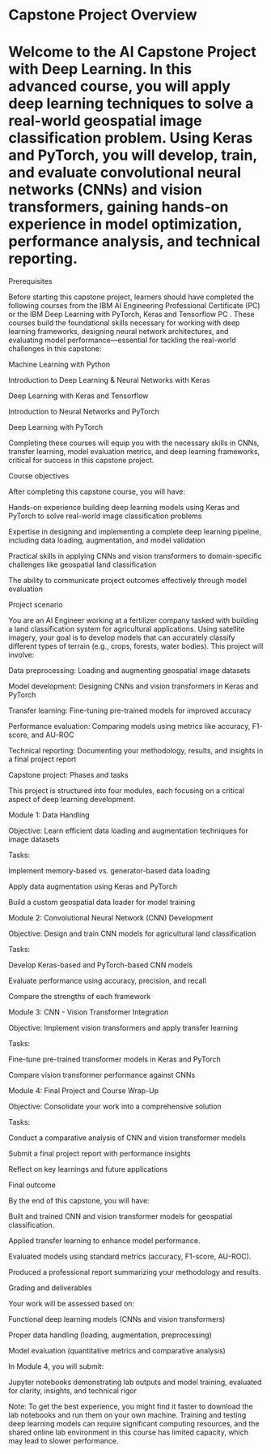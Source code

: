 # Capstone Project Overview
# Welcome to the AI Capstone Project with Deep Learning. In this advanced course, you will apply deep learning techniques to solve a real-world geospatial image classification problem. Using Keras and PyTorch, you will develop, train, and evaluate convolutional neural networks (CNNs) and vision transformers, gaining hands-on experience in model optimization, performance analysis, and technical reporting.

Prerequisites

Before starting this capstone project, learners should have completed the following courses from the 
IBM AI Engineering Professional Certificate (PC)
 or the 
IBM Deep Learning with PyTorch, Keras and Tensorflow PC
. These courses build the foundational skills necessary for working with deep learning frameworks, designing neural network architectures, and evaluating model performance—essential for tackling the real-world challenges in this capstone:

Machine Learning with Python

Introduction to Deep Learning & Neural Networks with Keras

Deep Learning with Keras and Tensorflow

Introduction to Neural Networks and PyTorch

Deep Learning with PyTorch

Completing these courses will equip you with the necessary skills in CNNs, transfer learning, model evaluation metrics, and deep learning frameworks, critical for success in this capstone project.

Course objectives

After completing this capstone course, you will have:

Hands-on experience building deep learning models using Keras and PyTorch to solve real-world image classification problems

Expertise in designing and implementing a complete deep learning pipeline, including data loading, augmentation, and model validation

Practical skills in applying CNNs and vision transformers to domain-specific challenges like geospatial land classification

The ability to communicate project outcomes effectively through model evaluation

Project scenario

You are an AI Engineer working at a fertilizer company tasked with building a land classification system for agricultural applications. Using satellite imagery, your goal is to develop models that can accurately classify different types of terrain (e.g., crops, forests, water bodies). This project will involve:

Data preprocessing: Loading and augmenting geospatial image datasets

Model development: Designing CNNs and vision transformers in Keras and PyTorch

Transfer learning: Fine-tuning pre-trained models for improved accuracy

Performance evaluation: Comparing models using metrics like accuracy, F1-score, and AU-ROC

Technical reporting: Documenting your methodology, results, and insights in a final project report

Capstone project: Phases and tasks

This project is structured into four modules, each focusing on a critical aspect of deep learning development.

Module 1: Data Handling

Objective: Learn efficient data loading and augmentation techniques for image datasets

Tasks:

Implement memory-based vs. generator-based data loading

Apply data augmentation using Keras and PyTorch

Build a custom geospatial data loader for model training

Module 2: Convolutional Neural Network (CNN) Development

Objective: Design and train CNN models for agricultural land classification

Tasks:

Develop Keras-based and PyTorch-based CNN models

Evaluate performance using accuracy, precision, and recall

Compare the strengths of each framework

Module 3:  CNN - Vision Transformer Integration

Objective: Implement vision transformers and apply transfer learning

Tasks:

Fine-tune pre-trained transformer models in Keras and PyTorch

Compare vision transformer performance against CNNs

Module 4: Final Project and Course Wrap-Up

Objective: Consolidate your work into a comprehensive solution

Tasks:

Conduct a comparative analysis of CNN and vision transformer models

Submit a final project report with performance insights

Reflect on key learnings and future applications

Final outcome

By the end of this capstone, you will have:

Built and trained CNN and vision transformer models for geospatial classification.

Applied transfer learning to enhance model performance.

Evaluated models using standard metrics (accuracy, F1-score, AU-ROC).

Produced a professional report summarizing your methodology and results.

Grading and deliverables

Your work will be assessed based on:

Functional deep learning models (CNNs and vision transformers)

Proper data handling (loading, augmentation, preprocessing)

Model evaluation (quantitative metrics and comparative analysis)

In Module 4, you will submit:

Jupyter notebooks demonstrating lab outputs and model training, evaluated for clarity, insights, and technical rigor

Note: To get the best experience, you might find it faster to download the lab notebooks and run them on your own machine. Training and testing deep learning models can require significant computing resources, and the shared online lab environment in this course has limited capacity, which may lead to slower performance.
